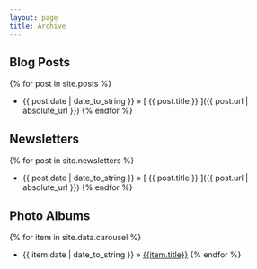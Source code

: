```yaml
---
layout: page
title: Archive
---
```


## Blog Posts

{% for post in site.posts %}
  * {{ post.date | date_to_string }} &raquo; [ {{ post.title }} ]({{ post.url | absolute_url }})
{% endfor %}

## Newsletters

{% for post in site.newsletters %}
  * {{ post.date | date_to_string }} &raquo; [ {{ post.title }} ]({{ post.url | absolute_url }})
{% endfor %}

## Photo Albums

{% for item in site.data.carousel %}
  * {{ item.date | date_to_string }} &raquo; [{{item.title}}]({item.url})
{% endfor %}


